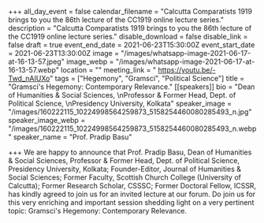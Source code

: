 +++
all_day_event = false
calendar_filename = "Calcutta Comparatists 1919 brings to you the 86th lecture of the CC1919 online lecture series."
description = "Calcutta Comparatists 1919 brings to you the 86th lecture of the CC1919 online lecture series."
disable_download = false
disable_link = false
draft = true
event_end_date = 2021-06-23T15:30:00Z
event_start_date = 2021-06-23T13:30:00Z
image = "/images/whatsapp-image-2021-06-17-at-16-13-57.jpeg"
image_webp = "/images/whatsapp-image-2021-06-17-at-16-13-57.webp"
location = ""
meeting_link = " https://youtu.be/-Twd_nAIUXo"
tags = ["Hegemony", "Gramsci", "Political Science"]
title = "Gramsci's Hegemony: Contemporary Relevance."
[[speakers]]
bio = "Dean of Humanities & Social Sciences, \nProfessor & Former Head, Dept. of Political Science, \nPresidency University, Kolkata"
speaker_image = "/images/160222115_10224998564259873_5158254460080285493_n.jpg"
speaker_image_webp = "/images/160222115_10224998564259873_5158254460080285493_n.webp"
speaker_name = "Prof. Pradip Basu"

+++
We are happy to announce that Prof. Pradip Basu, Dean of Humanities & Social Sciences, Professor & Former Head, Dept. of Political Science, Presidency University, Kolkata; Founder-Editor, Journal of Humanities & Social Sciences; Former Faculty, Scottish Church College (University of Calcutta); Former Research Scholar, CSSSC; Former Doctoral Fellow, ICSSR, has kindly agreed to join us for an invited lecture at our forum. Do join us for this very enriching and important session shedding light on a very pertinent topic: Gramsci's Hegemony: Contemporary Relevance.